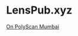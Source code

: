 # LensPub.xyz

[On PolyScan Mumbai](https://mumbai.polygonscan.com/address/0x554C6E9Ee31bbE1DdB06312F0440f582Cb54bee9#code)
